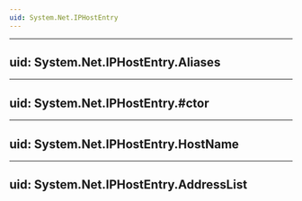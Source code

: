 ```yaml
---
uid: System.Net.IPHostEntry
---
```


---
uid: System.Net.IPHostEntry.Aliases
---

---
uid: System.Net.IPHostEntry.#ctor
---

---
uid: System.Net.IPHostEntry.HostName
---

---
uid: System.Net.IPHostEntry.AddressList
---
